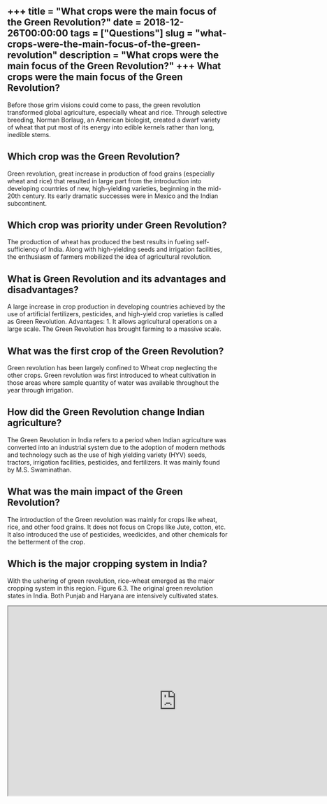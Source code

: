 +++
title = "What crops were the main focus of the Green Revolution?"
date = 2018-12-26T00:00:00
tags = ["Questions"]
slug = "what-crops-were-the-main-focus-of-the-green-revolution"
description = "What crops were the main focus of the Green Revolution?"
+++
What crops were the main focus of the Green Revolution?
-------------------------------------------------------

Before those grim visions could come to pass, the green revolution transformed global agriculture, especially wheat and rice. Through selective breeding, Norman Borlaug, an American biologist, created a dwarf variety of wheat that put most of its energy into edible kernels rather than long, inedible stems.

Which crop was the Green Revolution?
------------------------------------

Green revolution, great increase in production of food grains (especially wheat and rice) that resulted in large part from the introduction into developing countries of new, high-yielding varieties, beginning in the mid-20th century. Its early dramatic successes were in Mexico and the Indian subcontinent.

Which crop was priority under Green Revolution?
-----------------------------------------------

The production of wheat has produced the best results in fueling self-sufficiency of India. Along with high-yielding seeds and irrigation facilities, the enthusiasm of farmers mobilized the idea of agricultural revolution.

What is Green Revolution and its advantages and disadvantages?
--------------------------------------------------------------

A large increase in crop production in developing countries achieved by the use of artificial fertilizers, pesticides, and high-yield crop varieties is called as Green Revolution. Advantages: 1. It allows agricultural operations on a large scale. The Green Revolution has brought farming to a massive scale.

What was the first crop of the Green Revolution?
------------------------------------------------

Green revolution has been largely confined to Wheat crop neglecting the other crops. Green revolution was first introduced to wheat cultivation in those areas where sample quantity of water was available throughout the year through irrigation.

How did the Green Revolution change Indian agriculture?
-------------------------------------------------------

The Green Revolution in India refers to a period when Indian agriculture was converted into an industrial system due to the adoption of modern methods and technology such as the use of high yielding variety (HYV) seeds, tractors, irrigation facilities, pesticides, and fertilizers. It was mainly found by M.S. Swaminathan.

What was the main impact of the Green Revolution?
-------------------------------------------------

The introduction of the Green revolution was mainly for crops like wheat, rice, and other food grains. It does not focus on Crops like Jute, cotton, etc. It also introduced the use of pesticides, weedicides, and other chemicals for the betterment of the crop.

Which is the major cropping system in India?
--------------------------------------------

With the ushering of green revolution, rice–wheat emerged as the major cropping system in this region. Figure 6.3. The original green revolution states in India. Both Punjab and Haryana are intensively cultivated states.

<iframe allow="accelerometer; autoplay; clipboard-write; encrypted-media; gyroscope; picture-in-picture" allowfullscreen="" class="__youtube_prefs__  epyt-is-override  no-lazyload" data-no-lazy="1" data-origheight="433" data-origwidth="770" data-skipgform_ajax_framebjll="" height="433" id="_ytid_44429" loading="lazy" src="https://www.youtube.com/embed/9dgM4SnuHJc?enablejsapi=1&autoplay=0&cc_load_policy=0&cc_lang_pref=&iv_load_policy=1&loop=0&modestbranding=0&rel=1&fs=1&playsinline=0&autohide=2&theme=dark&color=red&controls=1&" title="YouTube player" width="770"></iframe>